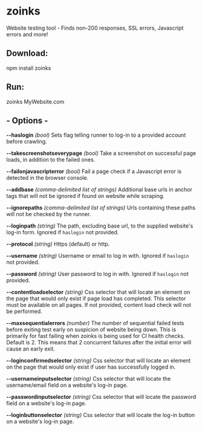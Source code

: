 # zoinks
Website testing tool - Finds non-200 responses, SSL errors, Javascript errors and more!

## Download:
npm install zoinks

## Run:
zoinks MyWebsite.com

## - Options -
**--haslogin** *(bool)* Sets flag telling runner to log-in to a provided account before crawling.

**--takescreenshotseverypage** *(bool)* Take a screenshot on successful page loads, in addition to the failed ones.

**--failonjavascripterror** *(bool)* Fail a page check if a Javascript error is detected in the browser console.

**--addbase** *(comma-delimited list of strings)* Additional base urls in anchor tags that will not be ignored if found on website while scraping.

**--ignorepaths** *(comma-delimited list of strings)* Urls containing these paths will not be checked by the runner.

**--loginpath** *(string)* The path, excluding base url, to the supplied website's log-in form. Ignored if `haslogin` not provided.

**--protocol** *(string)* Https (default) or http.

**--username** *(string)* Username or email to log in with. Ignored if `haslogin` not provided.

**--password** *(string)* User password to log in with. Ignored if `haslogin` not provided.

**--contentloadselector** *(string)* Css selector that will locate an element on the page that would only exist if page load has completed. This selector must be available on all pages. If not provided, content load check will not be performed.

**--maxsequentialerrors** *(number)* The number of sequential failed tests before exiting test early on suspicion of website being down. This is primarily for fast failing when zoinks is being used for CI health checks. Default is 2. This means that 2 concurrent failures after the initial error will cause an early exit.

**--loginconfirmedselector** *(string)* Css selector that will locate an element on the page that would only exist if user has successfully logged in.

**--usernameinputselector** *(string)* Css selector that will locate the username/email field on a website's log-in page.

**--passwordinputselector** *(string)* Css selector that will locate the password field on a website's log-in page.

**--loginbuttonselector** *(string)* Css selector that will locate the log-in button on a website's log-in page.

